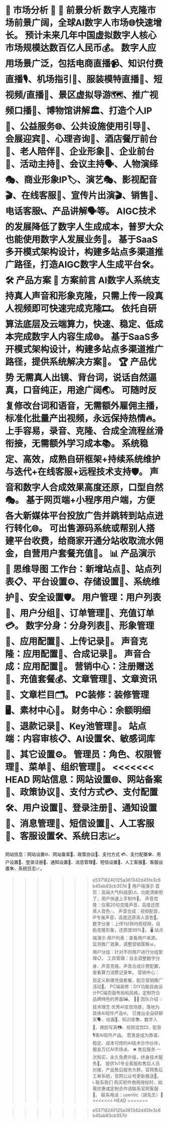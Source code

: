 🚀 市场分析 🌟
🌈 前景分析
数字人克隆市场前景广阔，全球AI数字人市场🌐快速增长。
预计未来几年中国虚拟数字人核心市场规模达数百亿人民币💰。
数字人应用场景广泛，包括电商直播📹、知识付费直播🎙、机场指引🛂、服装模特直播👗、短视频/直播🎥、景区虚拟导游🗺、推广视频口播🎤、博物馆讲解🏛、打造个人IP👤、公益服务🌐、公共设施使用引导🚸、会展迎宾🤝、心理咨询🧠、酒店餐厅前台🏨、老人陪伴👵、企业形象🏢、企业前台💼、活动主持🎤、会议主持🗣、人物演绎🎭、商业形象IP🏷、演艺🎭、影视配音🎬、在线客服💁、宣传片出演🎬、销售💼、电话客服📞、产品讲解🗣等。
AIGC技术的发展降低了数字人生成成本，普罗大众也能使用数字人发展业务🌟。
基于SaaS多开模式架构设计，构建多站点多渠道推广路径，打造AIGC数字人生成平台🛠。
🛠 产品方案
📝 方案前言
AI数字人系统支持真人声音和形象克隆，只需上传一段真人视频即可快速完成克隆🎞。
依托自研算法底层及云端算力，快速、稳定、低成本完成数字人内容生成🌐。
基于SaaS多开模式架构设计，构建多站点多渠道推广路径，提供系统解决方案🔧。
🏆 产品优势
无需真人出镜、背台词，说话自然逼真，口音纯正，用途广阔🌏。
可随时反复修改台词和语音，无需额外雇佣主播，标准化批量产出视频，永远保持热情🔥。
上手容易，录音、克隆、合成全流程丝滑衔接，无需额外学习成本📚。
系统稳定、高效，成熟自研框架+持续系统维护与迭代+在线客服+远程技术支持🛡。
声音和数字人合成效果高度还原，口型自然🎭。
基于网页端+小程序用户端，方便各大新媒体平台投放广告并跳转到站点进行转化🌐。
可出售源码系统或帮别人搭建平台收费，给商家开通分站收取流水佣金，自营用户套餐充值💼。
📊 产品演示
🧠 思维导图
工作台：新增站点📍、站点列表📋、平台设置⚙、存储设置💾、系统维护🔧、安全设置🛡。
用户管理：用户列表👥、用户分组📑、订单管理📝、充值订单💳。
数字分身：分身列表📝、形象管理👤、应用配置🔧、上传记录📁。
声音克隆：应用配置🔧、合成记录📝。
声音合成：应用配置🔧。
营销中心：注册赠送🎁、充值套餐💰、文章管理📝、文章资讯📰、文章栏目🗂。
PC装修：装修管理🖥、素材中心🎨。
财务中心：余额明细💼、退款记录📑、Key池管理🔑。
站点端：内容审核📋、AI设置🛠、敏感词库🚫、其它设置⚙。
管理员：角色、权限管理👤、菜单📑、组织管理🏢。
<<<<<<< HEAD
网站信息：网站设置🌐、网站备案📑、政策协议📜、支付方式💳、支付配置🛠、用户设置👥、登录注册🔑、通知设置🔔、消息管理📢、短信设置📱、人工客服💁、客服设置🛠、系统日志📈。
=======
网站信息：网站设置🌐、网站备案📑、政策协议📜、支付方式
💳、支付配置🛠、用户设置👥、登录注册🔑、通知设置🔔、消息管理📢、短信设置📱、人工客服💁、客服设置🛠、系统日志📈。
>>>>>>> e53718240125a361342d45fe3c6b45ab83cb357d
📱 用户端演示
首页：高端大气科技感UI，功能清晰明了，用户快速上手制作🎨。
声音克隆：仅需20句克隆声音，高度还原真人音色🎶。
声音合成：视频配音、IP专属声音，高度还原真人音色🎵。
数字分身：上传1分钟内短视频，自助克隆形象，还原度99%🎥。
🖥 站点端演示
用户列表：查看用户来源，监测推广效果，调整营销策略📊。
用户分组：针对不同用户进行分组管理📋。
工具管理：自主调整数字分身、声音克隆、声音合成计费配置，查看算力消费记录🛠。
营销中心：自定义新建充值套餐，配合营销推广活动🎉。
PC端装修：DIY功能自由设计PC端页面布局和风格，定制符合品牌特色的界面🖼。
👨‍💻 团队介绍
💡 技术理念
优秀AI变现场景，落地为具体AI软件产品🌐。
已推出全自研聊天🗣、绘画🎨、知识库📚、数字人👤、换脸写真📷、视频混剪🎞、配音🎙等AI软件产品。
愿景是成为靠谱、稳定、成本可控的AI技术合作伙伴，掘金万亿AI市场💰。
🛎 售后服务
一次购买，永久免费升级，终身技术服务🔧。
提供1v1专业客服和售后人员对接，产品售后服务大群，官网售后工单系统，官网公众号更新推送📢。
📞 联系我们
购买软件商用授权时，如需优惠或定制合作请联系官网客服💼。
联系电话：userhlc（胡先生）📱
<<<<<<< HEAD
=======

>>>>>>> e53718240125a361342d45fe3c6b45ab83cb357d
